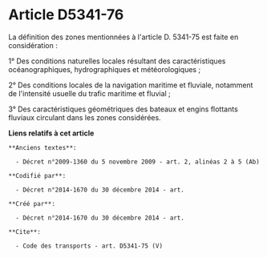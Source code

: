# Article D5341-76

La définition des zones mentionnées à l'article D. 5341-75 est faite en considération : 

1° Des conditions naturelles locales résultant des caractéristiques océanographiques, hydrographiques et météorologiques ; 

2° Des conditions locales de la navigation maritime et fluviale, notamment de l'intensité usuelle du trafic maritime et
fluvial ; 

3° Des caractéristiques géométriques des bateaux et engins flottants fluviaux circulant dans les zones considérées.

**Liens relatifs à cet article**

	**Anciens textes**:

	  - Décret n°2009-1360 du 5 novembre 2009 - art. 2, alinéas 2 à 5 (Ab)

	**Codifié par**:

	  - Décret n°2014-1670 du 30 décembre 2014 - art.

	**Créé par**:

	  - Décret n°2014-1670 du 30 décembre 2014 - art.

	**Cite**:

	  - Code des transports - art. D5341-75 (V)
